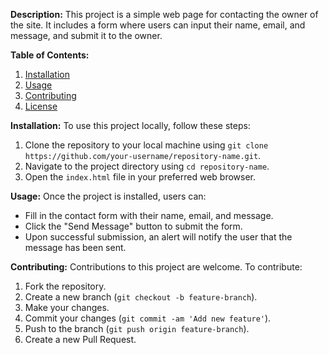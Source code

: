 
**Description:**
This project is a simple web page for contacting the owner of the site. It includes a form where users can input their name, email, and message, and submit it to the owner.

**Table of Contents:**
1. [Installation](#installation)
2. [Usage](#usage)
3. [Contributing](#contributing)
4. [License](#license)

**Installation:**
To use this project locally, follow these steps:
1. Clone the repository to your local machine using `git clone https://github.com/your-username/repository-name.git`.
2. Navigate to the project directory using `cd repository-name`.
3. Open the `index.html` file in your preferred web browser.

**Usage:**
Once the project is installed, users can:
- Fill in the contact form with their name, email, and message.
- Click the "Send Message" button to submit the form.
- Upon successful submission, an alert will notify the user that the message has been sent.

**Contributing:**
Contributions to this project are welcome. To contribute:
1. Fork the repository.
2. Create a new branch (`git checkout -b feature-branch`).
3. Make your changes.
4. Commit your changes (`git commit -am 'Add new feature'`).
5. Push to the branch (`git push origin feature-branch`).
6. Create a new Pull Request.
